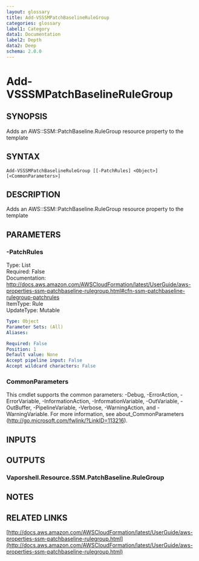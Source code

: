 ```yaml
---
layout: glossary
title: Add-VSSSMPatchBaselineRuleGroup
categories: glossary
label1: Category
data1: Documentation
label2: Depth
data2: Deep
schema: 2.0.0
---
```


# Add-VSSSMPatchBaselineRuleGroup

## SYNOPSIS
Adds an AWS::SSM::PatchBaseline.RuleGroup resource property to the template

## SYNTAX

```
Add-VSSSMPatchBaselineRuleGroup [[-PatchRules] <Object>] [<CommonParameters>]
```

## DESCRIPTION
Adds an AWS::SSM::PatchBaseline.RuleGroup resource property to the template

## PARAMETERS

### -PatchRules
Type: List    
Required: False    
Documentation: http://docs.aws.amazon.com/AWSCloudFormation/latest/UserGuide/aws-properties-ssm-patchbaseline-rulegroup.html#cfn-ssm-patchbaseline-rulegroup-patchrules    
ItemType: Rule    
UpdateType: Mutable

```yaml
Type: Object
Parameter Sets: (All)
Aliases:

Required: False
Position: 1
Default value: None
Accept pipeline input: False
Accept wildcard characters: False
```

### CommonParameters
This cmdlet supports the common parameters: -Debug, -ErrorAction, -ErrorVariable, -InformationAction, -InformationVariable, -OutVariable, -OutBuffer, -PipelineVariable, -Verbose, -WarningAction, and -WarningVariable.
For more information, see about_CommonParameters (http://go.microsoft.com/fwlink/?LinkID=113216).

## INPUTS

## OUTPUTS

### Vaporshell.Resource.SSM.PatchBaseline.RuleGroup

## NOTES

## RELATED LINKS

[http://docs.aws.amazon.com/AWSCloudFormation/latest/UserGuide/aws-properties-ssm-patchbaseline-rulegroup.html](http://docs.aws.amazon.com/AWSCloudFormation/latest/UserGuide/aws-properties-ssm-patchbaseline-rulegroup.html)

